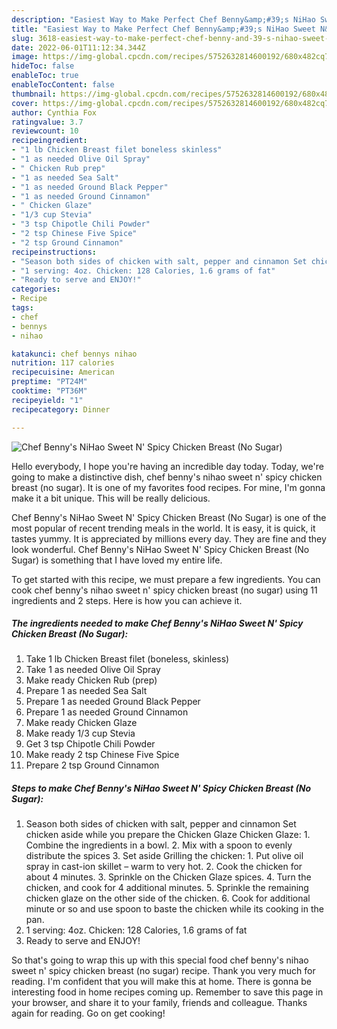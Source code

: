 ```yaml
---
description: "Easiest Way to Make Perfect Chef Benny&amp;#39;s NiHao Sweet N&amp;#39; Spicy Chicken Breast (No Sugar)"
title: "Easiest Way to Make Perfect Chef Benny&amp;#39;s NiHao Sweet N&amp;#39; Spicy Chicken Breast (No Sugar)"
slug: 3618-easiest-way-to-make-perfect-chef-benny-and-39-s-nihao-sweet-n-and-39-spicy-chicken-breast-no-sugar
date: 2022-06-01T11:12:34.344Z
image: https://img-global.cpcdn.com/recipes/5752632814600192/680x482cq70/chef-bennys-nihao-sweet-n-spicy-chicken-breast-no-sugar-recipe-main-photo.jpg
hideToc: false
enableToc: true
enableTocContent: false
thumbnail: https://img-global.cpcdn.com/recipes/5752632814600192/680x482cq70/chef-bennys-nihao-sweet-n-spicy-chicken-breast-no-sugar-recipe-main-photo.jpg
cover: https://img-global.cpcdn.com/recipes/5752632814600192/680x482cq70/chef-bennys-nihao-sweet-n-spicy-chicken-breast-no-sugar-recipe-main-photo.jpg
author: Cynthia Fox
ratingvalue: 3.7
reviewcount: 10
recipeingredient:
- "1 lb Chicken Breast filet boneless skinless"
- "1 as needed Olive Oil Spray"
- " Chicken Rub prep"
- "1 as needed Sea Salt"
- "1 as needed Ground Black Pepper"
- "1 as needed Ground Cinnamon"
- " Chicken Glaze"
- "1/3 cup Stevia"
- "3 tsp Chipotle Chili Powder"
- "2 tsp Chinese Five Spice"
- "2 tsp Ground Cinnamon"
recipeinstructions:
- "Season both sides of chicken with salt, pepper and cinnamon Set chicken aside while you prepare the Chicken Glaze  Chicken Glaze: 1.  Combine the ingredients in a bowl. 2.  Mix with a spoon to evenly distribute the spices 3.  Set aside     Grilling the chicken: 1.  Put olive oil spray in cast-ion skillet – warm to very hot. 2.  Cook the chicken for about 4 minutes. 3.  Sprinkle on the Chicken Glaze spices. 4.  Turn the chicken, and cook for 4 additional minutes. 5.  Sprinkle the remaining chicken glaze on the other side of the chicken. 6.  Cook for additional minute or so and use spoon to baste the chicken while its cooking in the pan."
- "1 serving: 4oz. Chicken: 128 Calories, 1.6 grams of fat"
- "Ready to serve and ENJOY!"
categories:
- Recipe
tags:
- chef
- bennys
- nihao

katakunci: chef bennys nihao 
nutrition: 117 calories
recipecuisine: American
preptime: "PT24M"
cooktime: "PT36M"
recipeyield: "1"
recipecategory: Dinner

---
```



![Chef Benny&#39;s NiHao Sweet N&#39; Spicy Chicken Breast (No Sugar)](https://img-global.cpcdn.com/recipes/5752632814600192/680x482cq70/chef-bennys-nihao-sweet-n-spicy-chicken-breast-no-sugar-recipe-main-photo.jpg)

Hello everybody, I hope you're having an incredible day today. Today, we're going to make a distinctive dish, chef benny&#39;s nihao sweet n&#39; spicy chicken breast (no sugar). It is one of my favorites food recipes. For mine, I'm gonna make it a bit unique. This will be really delicious.



Chef Benny&#39;s NiHao Sweet N&#39; Spicy Chicken Breast (No Sugar) is one of the most popular of recent trending meals in the world. It is easy, it is quick, it tastes yummy. It is appreciated by millions every day. They are fine and they look wonderful. Chef Benny&#39;s NiHao Sweet N&#39; Spicy Chicken Breast (No Sugar) is something that I have loved my entire life.


To get started with this recipe, we must prepare a few ingredients. You can cook chef benny&#39;s nihao sweet n&#39; spicy chicken breast (no sugar) using 11 ingredients and 2 steps. Here is how you can achieve it.

<!--inarticleads1-->

##### The ingredients needed to make Chef Benny&#39;s NiHao Sweet N&#39; Spicy Chicken Breast (No Sugar):

1. Take 1 lb Chicken Breast filet (boneless, skinless)
1. Take 1 as needed Olive Oil Spray
1. Make ready  Chicken Rub (prep)
1. Prepare 1 as needed Sea Salt
1. Prepare 1 as needed Ground Black Pepper
1. Prepare 1 as needed Ground Cinnamon
1. Make ready  Chicken Glaze
1. Make ready 1/3 cup Stevia
1. Get 3 tsp Chipotle Chili Powder
1. Make ready 2 tsp Chinese Five Spice
1. Prepare 2 tsp Ground Cinnamon




<!--inarticleads2-->

##### Steps to make Chef Benny&#39;s NiHao Sweet N&#39; Spicy Chicken Breast (No Sugar):

1. Season both sides of chicken with salt, pepper and cinnamon Set chicken aside while you prepare the Chicken Glaze  Chicken Glaze: 1.  Combine the ingredients in a bowl. 2.  Mix with a spoon to evenly distribute the spices 3.  Set aside     Grilling the chicken: 1.  Put olive oil spray in cast-ion skillet – warm to very hot. 2.  Cook the chicken for about 4 minutes. 3.  Sprinkle on the Chicken Glaze spices. 4.  Turn the chicken, and cook for 4 additional minutes. 5.  Sprinkle the remaining chicken glaze on the other side of the chicken. 6.  Cook for additional minute or so and use spoon to baste the chicken while its cooking in the pan.
1. 1 serving: 4oz. Chicken: 128 Calories, 1.6 grams of fat
1. Ready to serve and ENJOY!



So that's going to wrap this up with this special food chef benny&#39;s nihao sweet n&#39; spicy chicken breast (no sugar) recipe. Thank you very much for reading. I'm confident that you will make this at home. There is gonna be interesting food in home recipes coming up. Remember to save this page in your browser, and share it to your family, friends and colleague. Thanks again for reading. Go on get cooking!
